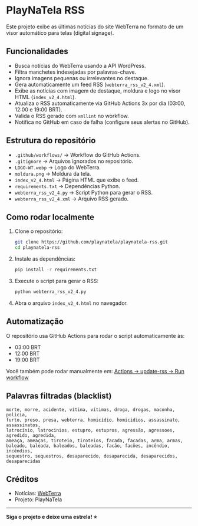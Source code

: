 # PlayNaTela RSS

Este projeto exibe as últimas notícias do site WebTerra no formato de um visor automático para telas (digital signage).

## Funcionalidades

* Busca notícias do WebTerra usando a API WordPress.
* Filtra manchetes indesejadas por palavras-chave.
* Ignora imagens pequenas ou irrelevantes no destaque.
* Gera automaticamente um feed RSS (`webterra_rss_v2_4.xml`).
* Exibe as notícias com imagem de destaque, moldura e logo no visor HTML (`index_v2_4.html`).
* Atualiza o RSS automaticamente via GitHub Actions 3x por dia (03:00, 12:00 e 19:00 BRT).
* Valida o RSS gerado com `xmllint` no workflow.
* Notifica no GitHub em caso de falha (configure seus alertas no GitHub).

## Estrutura do repositório

* `.github/workflows/` → Workflow do GitHub Actions.
* `.gitignore` → Arquivos ignorados no repositório.
* `LOGO-WT.webp` → Logo do WebTerra.
* `moldura.png` → Moldura da tela.
* `index_v2_4.html` → Página HTML que exibe o feed.
* `requirements.txt` → Dependências Python.
* `webterra_rss_v2_4.py` → Script Python para gerar o RSS.
* `webterra_rss_v2_4.xml` → Arquivo RSS gerado.

## Como rodar localmente

1. Clone o repositório:

   ```bash
   git clone https://github.com/playnatela/playnatela-rss.git
   cd playnatela-rss
   ```

2. Instale as dependências:

   ```bash
   pip install -r requirements.txt
   ```

3. Execute o script para gerar o RSS:

   ```bash
   python webterra_rss_v2_4.py
   ```

4. Abra o arquivo `index_v2_4.html` no navegador.

## Automatização

O repositório usa GitHub Actions para rodar o script automaticamente às:

* 03:00 BRT
* 12:00 BRT
* 19:00 BRT

Você também pode rodar manualmente em:
[Actions → update-rss → Run workflow](https://github.com/playnatela/playnatela-rss/actions)

## Palavras filtradas (blacklist)

```text
morte, morre, acidente, vítima, vítimas, droga, drogas, maconha, polícia, 
furto, preso, presa, webterra, homicídio, homicidios, assassinato, assassinatos, 
latrocínio, latrocinios, estupro, estupros, agressão, agressoes, agredido, agredida, 
ameaça, ameaças, tiroteio, tiroteios, facada, facadas, arma, armas, 
baleado, baleada, baleados, baleadas, facão, facões, incêndio, incêndios, 
sequestro, sequestros, desaparecido, desaparecida, desaparecidos, desaparecidas
```

## Créditos

* Notícias: [WebTerra](https://webterra.com.br)
* Projeto: PlayNaTela

---

**Siga o projeto e deixe uma estrela! ⭐**

